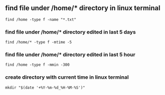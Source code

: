 ## find file under /home/* directory in linux terminal

```
find /home -type f -name "*.txt"
```

### 

### find file under /home/* directory edited in last 5 days

```
find /home/* -type f -mtime -5
```

### find file under /home/* directory edited in last 5 hour

```
find /home -type f -mmin -300
```

### create directory with current time in linux terminal

```
mkdir "$(date '+%Y-%m-%d_%H-%M-%S')"
```

